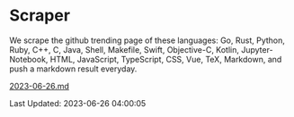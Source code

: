 # Scraper

We scrape the github trending page of these languages: Go, Rust, Python, Ruby, C++, C, Java, Shell, Makefile, Swift, Objective-C, Kotlin, Jupyter-Notebook, HTML, JavaScript, TypeScript, CSS, Vue, TeX, Markdown, and push a markdown result everyday.

[2023-06-26.md](https://github.com/yangwenmai/github-trending-backup/blob/master/2023-06-26.md)

Last Updated: 2023-06-26 04:00:05